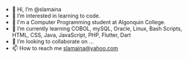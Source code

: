 - 👋 Hi, I’m @slamaina
- 👀 I’m interested in learning to code.
- 🏫 I'm a Computer Programming student at Algonquin College.
- 🌱 I’m currently learning COBOL, mySQL, Oracle, Linux, Bash Scripts, HTML, CSS, Java, JavaScript, PHP, Flutter, Dart
- 💞️ I’m looking to collaborate on ...
- 📫 How to reach me slamaina@yahoo.com

<!---
slamaina/slamaina is a ✨ special ✨ repository because its `README.md` (this file) appears on your GitHub profile.
You can click the Preview link to take a look at your changes.
--->
